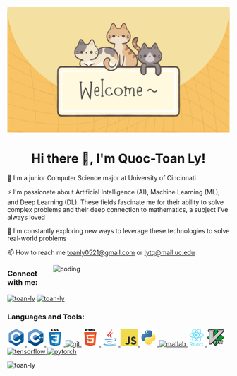 ![MasterHead](background.png)
<h1 align="center">Hi there 👋, I'm Quoc-Toan Ly!</h1>
<p align="left">🌱 I'm a junior Computer Science major at University of Cincinnati</p>
<p align="left">⚡ I'm passionate about Artificial Intelligence (AI), Machine Learning (ML), and Deep Learning (DL). These fields fascinate me for their ability to solve complex problems and their deep connection to mathematics, a subject I've always loved</p>
<p align="left">🚀 I'm constantly exploring new ways to leverage these technologies to solve real-world problems</p>
<p align="left">📫 How to reach me <a href="mailto:toanly0521@gmail.com" class="button">toanly0521@gmail.com</a> or <a href="mailto:lytq@mail.uc.edu" class="button">lytq@mail.uc.edu</a></p>

<img align="right" alt="coding" width="400" src="https://i.pinimg.com/originals/e8/f4/53/e8f453469a3ec97ecd354df465d73913.gif">


<h3 align="left">Connect with me:</h3>
<p align="left">
<a href="https://linkedin.com/in/toan-ly" target="blank"><img align="center" src="https://raw.githubusercontent.com/rahuldkjain/github-profile-readme-generator/master/src/images/icons/Social/linked-in-alt.svg" alt="toan-ly" height="30" width="40" /></a>
<a href="https://www.leetcode.com/toan-ly" target="blank"><img align="center" src="https://raw.githubusercontent.com/rahuldkjain/github-profile-readme-generator/master/src/images/icons/Social/leet-code.svg" alt="toan-ly" height="30" width="40" /></a>
</p>

<h3 align="left">Languages and Tools:</h3>
<p align="left"> <a href="https://www.cprogramming.com/" target="_blank" rel="noreferrer"> <img src="https://raw.githubusercontent.com/devicons/devicon/master/icons/c/c-original.svg" alt="c" width="40" height="40"/> </a> <a href="https://www.w3schools.com/cpp/" target="_blank" rel="noreferrer"> <img src="https://raw.githubusercontent.com/devicons/devicon/master/icons/cplusplus/cplusplus-original.svg" alt="cplusplus" width="40" height="40"/> </a> <a href="https://www.w3schools.com/css/" target="_blank" rel="noreferrer"> <img src="https://raw.githubusercontent.com/devicons/devicon/master/icons/css3/css3-original-wordmark.svg" alt="css3" width="40" height="40"/> </a> <a href="https://git-scm.com/" target="_blank" rel="noreferrer"> <img src="https://www.vectorlogo.zone/logos/git-scm/git-scm-icon.svg" alt="git" width="40" height="40"/> </a> <a href="https://www.w3.org/html/" target="_blank" rel="noreferrer"> <img src="https://raw.githubusercontent.com/devicons/devicon/master/icons/html5/html5-original-wordmark.svg" alt="html5" width="40" height="40"/> </a> <a href="https://www.java.com" target="_blank" rel="noreferrer"> <img src="https://raw.githubusercontent.com/devicons/devicon/master/icons/java/java-original.svg" alt="java" width="40" height="40"/> </a> <a href="https://developer.mozilla.org/en-US/docs/Web/JavaScript" target="_blank" rel="noreferrer"> <img src="https://raw.githubusercontent.com/devicons/devicon/master/icons/javascript/javascript-original.svg" alt="javascript" width="40" height="40"/> </a> <a href="https://www.python.org" target="_blank" rel="noreferrer"> <img src="https://raw.githubusercontent.com/devicons/devicon/master/icons/python/python-original.svg" alt="python" width="40" height="40"/> </a> <a href="https://www.mathworks.com/" target="_blank" rel="noreferrer"> <img src="https://upload.wikimedia.org/wikipedia/commons/2/21/Matlab_Logo.png" alt="matlab" width="40" height="40"/> </a> <a href="https://reactjs.org/" target="_blank" rel="noreferrer"> <img src="https://raw.githubusercontent.com/devicons/devicon/master/icons/react/react-original-wordmark.svg" alt="react" width="40" height="40"/> </a> <a href="https://www.vim.org/" target="_blank" rel="noreferrer"> <img alt="Vim" width="40px" height="40" src="https://raw.githubusercontent.com/github/explore/master/topics/vim/vim.png" /></a> <a href="https://www.tensorflow.org" target="_blank" rel="noreferrer"> <img src="https://www.vectorlogo.zone/logos/tensorflow/tensorflow-icon.svg" alt="tensorflow" width="40" height="40"/> </a>
<a href="https://pytorch.org/" target="_blank" rel="noreferrer"> <img src="https://www.vectorlogo.zone/logos/pytorch/pytorch-icon.svg" alt="pytorch" width="40" height="40"/> </a>

  
</p>

<p><img align="left" src="https://github-readme-stats.vercel.app/api/top-langs?username=toan-ly&show_icons=true&locale=en&layout=compact" alt="toan-ly" /></p>

<!-- <p>&nbsp;<img align="center" src="https://github-readme-stats.vercel.app/api?username=toan-ly&show_icons=true&locale=en" alt="toan-ly" /></p>

<p><img align="center" src="https://github-readme-streak-stats.herokuapp.com/?user=toan-ly&" alt="toan-ly" /></p> -->
